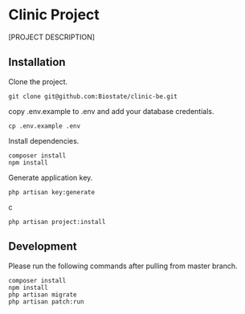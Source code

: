 # Clinic Project

[PROJECT DESCRIPTION]

## Installation

Clone the project.
```
git clone git@github.com:Biostate/clinic-be.git
```

copy .env.example to .env and add your database credentials.
```
cp .env.example .env
```

Install dependencies.
```
composer install
npm install
```

Generate application key.
```
php artisan key:generate
```

c
```
php artisan project:install
```
## Development

Please run the following commands after pulling from master branch.
```
composer install
npm install
php artisan migrate
php artisan patch:run
```
